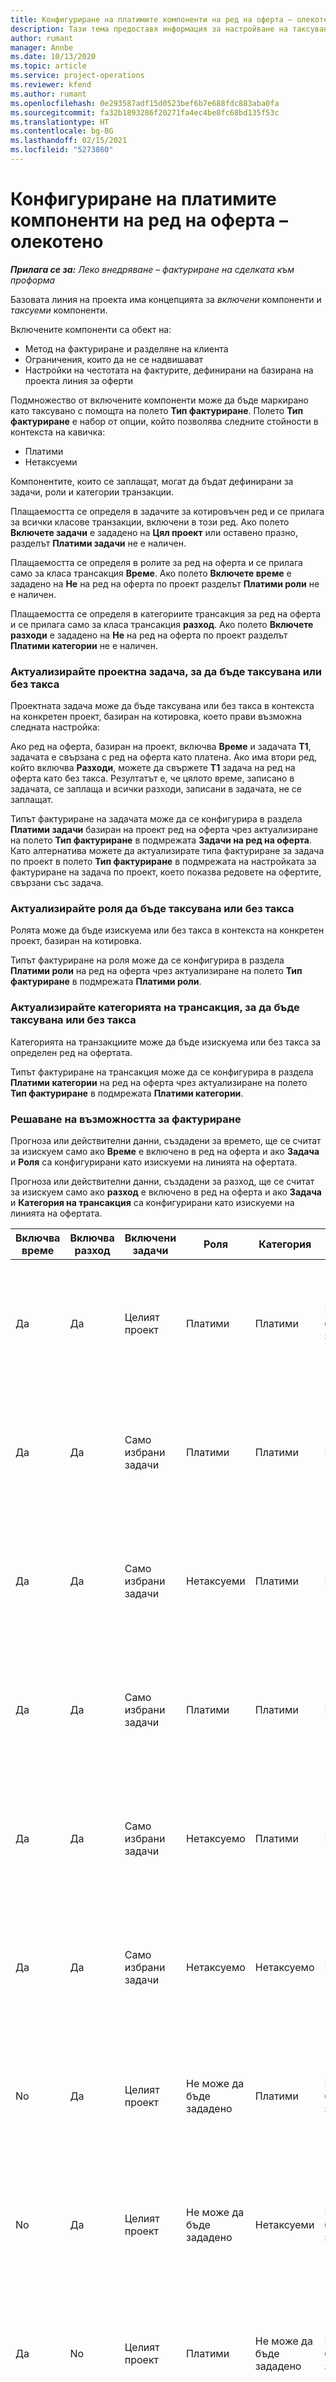 ```yaml
---
title: Конфигуриране на платимите компоненти на ред на оферта – олекотено
description: Тази тема предоставя информация за настройване на таксувани и неначисляеми компоненти на базирана на проект линия за оферти.
author: rumant
manager: Annbe
ms.date: 10/13/2020
ms.topic: article
ms.service: project-operations
ms.reviewer: kfend
ms.author: rumant
ms.openlocfilehash: 0e293587adf15d0523bef6b7e688fdc883aba0fa
ms.sourcegitcommit: fa32b1893286f20271fa4ec4be8fc68bd135f53c
ms.translationtype: HT
ms.contentlocale: bg-BG
ms.lasthandoff: 02/15/2021
ms.locfileid: "5273860"
---
```

# <a name="configure-the-chargeable-components-of-a-quote-line---lite"></a>Конфигуриране на платимите компоненти на ред на оферта – олекотено

_**Прилага се за:** Леко внедряване – фактуриране на сделката към проформа_

Базовата линия на проекта има концепцията за *включени* компоненти и *таксуеми* компоненти.

Включените компоненти са обект на:

  - Метод на фактуриране и разделяне на клиента
  - Ограничения, които да не се надвишават 
  - Настройки на честотата на фактурите, дефинирани на базирана на проекта линия за оферти

Подмножество от включените компоненти може да бъде маркирано като таксувано с помощта на полето **Тип фактуриране**. Полето **Тип фактуриране** е набор от опции, който позволява следните стойности в контекста на кавичка:

  - Платими
  - Нетаксуеми

Компонентите, които се заплащат, могат да бъдат дефинирани за задачи, роли и категории транзакции.

Плащаемостта се определя в задачите за котировъчен ред и се прилага за всички класове транзакции, включени в този ред. Ако полето **Включете задачи** е зададено на **Цял проект** или оставено празно, разделът **Платими задачи** не е наличен.

Плащаемостта се определя в ролите за ред на оферта и се прилага само за класа трансакция **Време**. Ако полето **Включете време** е зададено на **Не** на ред на оферта по проект разделът **Платими роли** не е наличен.

Плащаемостта се определя в категориите трансакция за ред на оферта и се прилага само за класа трансакция **разход**. Ако полето **Включете разходи** е зададено на **Не** на ред на оферта по проект разделът **Платими категории** не е наличен.

### <a name="update-a-project-task-to-be-chargeable-or-non-chargeable"></a>Актуализирайте проектна задача, за да бъде таксувана или без такса

Проектната задача може да бъде таксувана или без такса в контекста на конкретен проект, базиран на котировка, което прави възможна следната настройка:

Ако ред на оферта, базиран на проект, включва **Време** и задачата **Т1**, задачата е свързана с ред на оферта като платена. Ако има втори ред, който включва **Разходи**, можете да свържете **Т1** задача на ред на оферта като без такса. Резултатът е, че цялото време, записано в задачата, се заплаща и всички разходи, записани в задачата, не се заплащат.

Типът фактуриране на задачата може да се конфигурира в раздела **Платими задачи** базиран на проект ред на оферта чрез актуализиране на полето **Тип фактуриране** в подмрежата **Задачи на ред на оферта**. Като алтернатива можете да актуализирате типа фактуриране за задача по проект в полето **Тип фактуриране** в подмрежата на настройката за фактуриране на задача по проект, което показва редовете на офертите, свързани със задача.

### <a name="update-a-role-to-be-chargeable-or-non-chargeable"></a>Актуализирайте роля да бъде таксувана или без такса

Ролята може да бъде изискуема или без такса в контекста на конкретен проект, базиран на котировка.

Типът фактуриране на роля може да се конфигурира в раздела **Платими роли** на ред на оферта чрез актуализиране на полето **Тип фактуриране** в подмрежата **Платими роли**.

### <a name="update-a-transaction-category-to-be-chargeable-or-non-chargeable"></a>Актуализирайте категорията на трансакция, за да бъде таксувана или без такса

Категорията на транзакциите може да бъде изискуема или без такса за определен ред на офертата.

Типът фактуриране на трансакция може да се конфигурира в раздела **Платими категории** на ред на оферта чрез актуализиране на полето **Тип фактуриране** в подмрежата **Платими категории**.

### <a name="resolve-chargeability"></a>Решаване на възможността за фактуриране
Прогноза или действителни данни, създадени за времето, ще се считат за изискуем само ако **Време** е включено в ред на оферта и ако **Задача** и **Роля** са конфигурирани като изискуеми на линията на офертата.

Прогноза или действителни данни, създадени за разход, ще се считат за изискуем само ако **разход** е включено в ред на оферта и ако **Задача** и **Категория на трансакция** са конфигурирани като изискуеми на линията на офертата.

| Включва време | Включва разход | Включени задачи | Роля | Категория | Задача | Плащане |
| --- | --- | --- | --- | --- | --- | --- |
| Да | Да | Целият проект | Платими | Платими | Не може да бъде зададено | Таксуване по действително време: Платимо </br>Вид на фактурирането за действителни разходи: Платимо |
| Да | Да | Само избрани задачи | Платими | Платими | Платими | Таксуване по действително време: Платимо</br>Вид на фактурирането за действителни разходи: Платимо |
| Да | Да | Само избрани задачи | Нетаксуеми | Платими | Платими | Таксуване по действително време: Неплатимо</br>Вид на фактурирането за действителни разходи: Платимо |
| Да | Да | Само избрани задачи | Платими | Платими | Нетаксуемо | Таксуване по действително време: Неплатимо</br> Вид на фактурирането за действителни разходи: Неплатимо |
| Да | Да | Само избрани задачи | Нетаксуемо | Платими | Нетаксуемо | Таксуване по действително време: Неплатимо</br> Вид на фактурирането за действителни разходи: Неплатимо |
| Да | Да | Само избрани задачи | Нетаксуемо | Нетаксуемо | Платими | Таксуване по действително време: Неплатимо</br> Вид на фактурирането за действителни разходи: Неплатимо |
| No | Да | Целият проект | Не може да бъде зададено | Платими | Не може да бъде зададено | Таксуване по действително време: Неналично </br>Вид на фактурирането за действителни разходи: Платимо |
| No | Да | Целият проект | Не може да бъде зададено | Нетаксуеми | Не може да бъде зададено | Таксуване по действително време: Неналично </br>Вид на фактурирането за действителни разходи: Неплатимо |
| Да | No | Целият проект | Платими | Не може да бъде зададено | Не може да бъде зададено | Таксуване по действително време: Платимо</br>Вид на фактурирането за действителни разходи: Неналично |
| Да | No | Целият проект | Нетаксуеми | Не може да бъде зададено | Не може да бъде зададено | Таксуване по действително време: Неплатимо </br>Вид на фактурирането за действителни разходи: Неналично |


[!INCLUDE[footer-include](../../includes/footer-banner.md)]